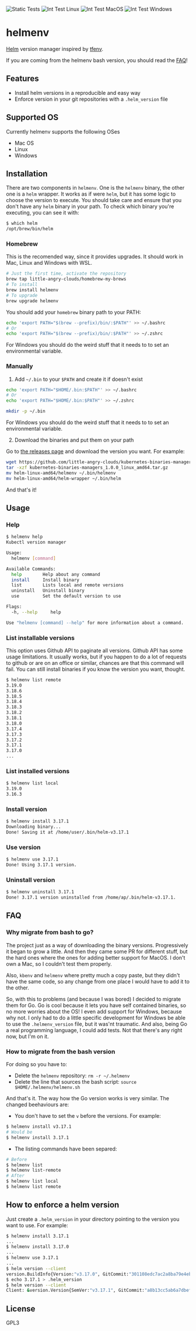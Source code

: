 ![Static Tests](https://github.com/little-angry-clouds/kubernetes-binaries-managers/workflows/Generic%20tests/badge.svg) ![Int Test Linux](https://github.com/little-angry-clouds/kubernetes-binaries-managers/workflows/Int%20Test%20Linux/badge.svg) ![Int Test MacOS](https://github.com/little-angry-clouds/kubernetes-binaries-managers/workflows/Int%20Test%20MacOS/badge.svg) ![Int Test Windows](https://github.com/little-angry-clouds/kubernetes-binaries-managers/workflows/Int%20Test%20Windows/badge.svg)

# helmenv

[Helm](https://helm.sh/) version manager inspired by
[tfenv](https://github.com/tfutils/tfenv/).

If you are coming from the helmenv bash version, you should read the [FAQ](#how-to-migrate-from-the-bash-version)!

## Features

- Install helm versions in a reproducible and easy way
- Enforce version in your git repositories with a `.helm_version` file

## Supported OS

Currently helmenv supports the following OSes

- Mac OS
- Linux
- Windows

## Installation

There are two components in `helmenv`. One is the `helmenv` binary, the other one
is a `helm` wrapper. It works as if were `helm`, but it has some logic to choose
the version to execute. You should take care and ensure that you don't have any
`helm` binary in your path. To check which binary you're executing, you can see
it with:

```bash
$ which helm
/opt/brew/bin/helm
```

### Homebrew

This is the recomended way, since it provides upgrades. It should work in Mac,
Linux and Windows with WSL.

```bash
# Just the first time, activate the repository
brew tap little-angry-clouds/homebrew-my-brews
# To install
brew install helmenv
# To upgrade
brew upgrade helmenv
```

You should add your `homebrew` binary path to your PATH:

```bash
echo 'export PATH="$(brew --prefix)/bin/:$PATH"' >> ~/.bashrc
# Or
echo 'export PATH="$(brew --prefix)/bin/:$PATH"' >> ~/.zshrc
```

For Windows you should do the weird stuff that it needs to to set an environmental variable.

### Manually

1. Add `~/.bin` to your `$PATH` and create it if doesn't exist

```bash
echo 'export PATH="$HOME/.bin:$PATH"' >> ~/.bashrc
# Or
echo 'export PATH="$HOME/.bin:$PATH"' >> ~/.zshrc

mkdir -p ~/.bin
```

For Windows you should do the weird stuff that it needs to to set an environmental variable.

2. Download the binaries and put them on your path

Go to [the releases
page](https://github.com/little-angry-clouds/kubernetes-binaries-managers/releases)
and download the version you want. For example:

```bash
wget https://github.com/little-angry-clouds/kubernetes-binaries-managers/releases/download/v1.0.0/kubernetes-binaries-managers_1.0.0_linux_amd64.tar.gz
tar -xzf kubernetes-binaries-managers_1.0.0_linux_amd64.tar.gz
mv helm-linux-amd64/helmenv ~/.bin/helmenv
mv helm-linux-amd64/helm-wrapper ~/.bin/helm
```

And that's it!

## Usage

### Help

```bash
$ helmenv help
Kubectl version manager

Usage:
  helmenv [command]

Available Commands:
  help        Help about any command
  install     Install binary
  list        Lists local and remote versions
  uninstall   Uninstall binary
  use         Set the default version to use

Flags:
  -h, --help     help

Use "helmenv [command] --help" for more information about a command.
```

### List installable versions

This option uses Github API to paginate all versions. Github API has some usage
limitations. It usually works, but if you happen to do a lot of requests to
github or are on an office or similar, chances are that this command will fail.
You can still install binaries if you know the version you want, thought.

```bash
$ helmenv list remote
3.19.0
3.18.6
3.18.5
3.18.4
3.18.3
3.18.2
3.18.1
3.18.0
3.17.4
3.17.3
3.17.2
3.17.1
3.17.0
...
```

### List installed versions

```bash
$ helmenv list local
3.19.0
3.16.3
```

### Install version

```bash
$ helmenv install 3.17.1
Downloading binary...
Done! Saving it at /home/user/.bin/helm-v3.17.1
```

### Use version

```bash
$ helmenv use 3.17.1
Done! Using 3.17.1 version.
```

### Uninstall version

```bash
$ helmenv uninstall 3.17.1
Done! 3.17.1 version uninstalled from /home/ap/.bin/helm-v3.17.1.
```

## FAQ

### Why migrate from bash to go?

The project just as a way of downloading the binary versions. Progressively it
began to grow a little. And then they came some PR for different stuff, but the
hard ones where the ones for adding better support for MacOS. I don't own a Mac,
so I couldn't test them properly.

Also, `kbenv` and `helmenv` where pretty much a copy paste, but they didn't have
the same code, so any change from one place I would have to add it to the other.

So, with this to problems (and because I was bored) I decided to migrate them
for Go. Go is cool because it lets you have self contained binaries, so no more
worries about the OS! I even add support for Windows, because why not. I only
had to do a little specific development for Windows be able to use the
`.helmenv_version` file, but it was'nt traumatic. And also, being Go a real
programming language, I could add tests. Not that there's any right now, but I'm
on it.

### How to migrate from the bash version

For doing so you have to:

- Delete the `helmenv` repository: `rm -r ~/.helmenv`
- Delete the line that sources the bash script: `source $HOME/.helmenv/helmenv.sh`

And that's it. The way how the Go version works is very similar. The changed
beehaviours are:

- You don't have to set the `v` before the versions. For example:

```bash
$ helmenv install v3.17.1
# Would be
$ helmenv install 3.17.1
```

- The listing commands have been separed:

```bash
# Before
$ helmenv list
$ helmenv list-remote
# After
$ helmenv list local
$ helmenv list remote
```

## How to enforce a helm version

Just create a `.helm_version` in your directory pointing to the version you want
to use. For example:

```bash
$ helmenv install 3.17.1
...
$ helmenv install 3.17.0
...
$ helmenv use 3.17.1
...
$ helm version --client
version.BuildInfo{Version:"v3.17.0", GitCommit:"301108edc7ac2a8ba79e4ebf5701b0b6ce6a31e4", GitTreeState:"clean", GoVersion:"go1.23.4"}
$ echo 3.17.1 > .helm_version
$ helm version --client
Client: &version.Version{SemVer:"v3.17.1", GitCommit:"a8b13cc5ab6a7dbef0a58f5061bcc7c0c61598e7", GitTreeState:"clean"}
```

## License

GPL3
